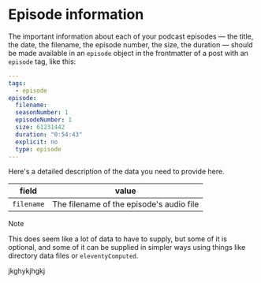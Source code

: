 # Episode information

The important information about each of your podcast episodes — the title, the date, the filename, the episode number, the size, the duration — should be made available in an `episode` object in the frontmatter of a post with an `episode` tag, like this:

```yaml
---
tags:
  - episode
episode:
  filename: 
  seasonNumber: 1
  episodeNumber: 1
  size: 61231442
  duration: "0:54:43"
  explicit: no
  type: episode
---
```

Here's a detailed description of the data you need to provide here.

| field | value |
| ----- | ----- |
| `filename` | The filename of the episode's audio file |

> [!NOTE]
This does seem like a lot of data to have to supply, but some of it is optional, and some of it can be supplied in simpler ways using things like directory data files or `eleventyComputed`.

jkghykjhgkj
